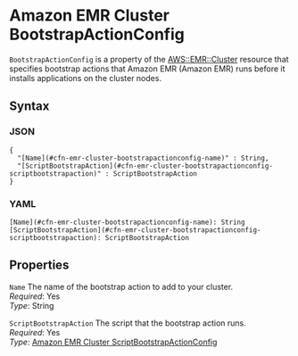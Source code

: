 # Amazon EMR Cluster BootstrapActionConfig<a name="aws-properties-emr-cluster-bootstrapactionconfig"></a>

`BootstrapActionConfig` is a property of the [AWS::EMR::Cluster](aws-resource-emr-cluster.md) resource that specifies bootstrap actions that Amazon EMR \(Amazon EMR\) runs before it installs applications on the cluster nodes\.

## Syntax<a name="w13ab1c21c10d141c13c23b5"></a>

### JSON<a name="aws-properties-emr-cluster-bootstrapactionconfig-syntax.json"></a>

```
{
  "[Name](#cfn-emr-cluster-bootstrapactionconfig-name)" : String,
  "[ScriptBootstrapAction](#cfn-emr-cluster-bootstrapactionconfig-scriptbootstrapaction)" : ScriptBootstrapAction
}
```

### YAML<a name="aws-properties-emr-cluster-bootstrapactionconfig-syntax.yaml"></a>

```
[Name](#cfn-emr-cluster-bootstrapactionconfig-name): String
[ScriptBootstrapAction](#cfn-emr-cluster-bootstrapactionconfig-scriptbootstrapaction): ScriptBootstrapAction
```

## Properties<a name="w13ab1c21c10d141c13c23b7"></a>

`Name`  <a name="cfn-emr-cluster-bootstrapactionconfig-name"></a>
The name of the bootstrap action to add to your cluster\.  
*Required*: Yes  
*Type*: String

`ScriptBootstrapAction`  <a name="cfn-emr-cluster-bootstrapactionconfig-scriptbootstrapaction"></a>
The script that the bootstrap action runs\.  
*Required*: Yes  
*Type*: [Amazon EMR Cluster ScriptBootstrapActionConfig](aws-properties-emr-cluster-bootstrapactionconfig-scriptbootstrapactionconfig.md)